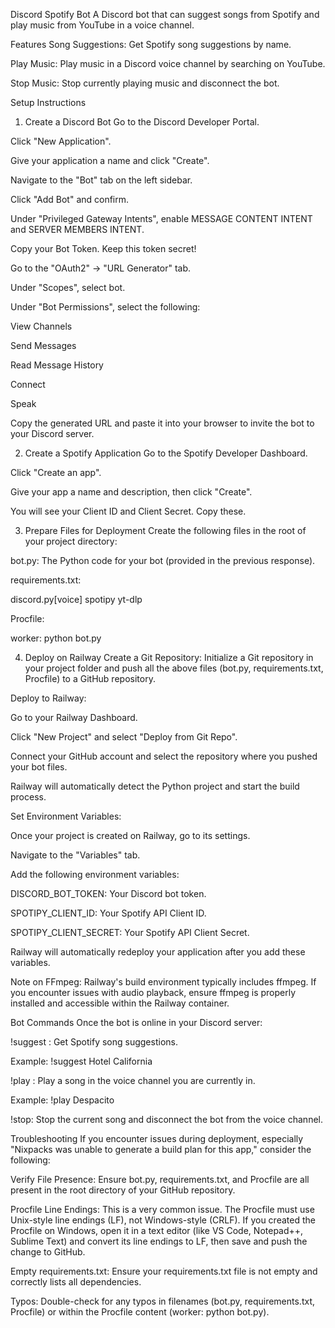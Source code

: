 Discord Spotify Bot
A Discord bot that can suggest songs from Spotify and play music from YouTube in a voice channel.

Features
Song Suggestions: Get Spotify song suggestions by name.

Play Music: Play music in a Discord voice channel by searching on YouTube.

Stop Music: Stop currently playing music and disconnect the bot.

Setup Instructions
1. Create a Discord Bot
Go to the Discord Developer Portal.

Click "New Application".

Give your application a name and click "Create".

Navigate to the "Bot" tab on the left sidebar.

Click "Add Bot" and confirm.

Under "Privileged Gateway Intents", enable MESSAGE CONTENT INTENT and SERVER MEMBERS INTENT.

Copy your Bot Token. Keep this token secret!

Go to the "OAuth2" -> "URL Generator" tab.

Under "Scopes", select bot.

Under "Bot Permissions", select the following:

View Channels

Send Messages

Read Message History

Connect

Speak

Copy the generated URL and paste it into your browser to invite the bot to your Discord server.

2. Create a Spotify Application
Go to the Spotify Developer Dashboard.

Click "Create an app".

Give your app a name and description, then click "Create".

You will see your Client ID and Client Secret. Copy these.

3. Prepare Files for Deployment
Create the following files in the root of your project directory:

bot.py: The Python code for your bot (provided in the previous response).

requirements.txt:

discord.py[voice]
spotipy
yt-dlp

Procfile:

worker: python bot.py

4. Deploy on Railway
Create a Git Repository: Initialize a Git repository in your project folder and push all the above files (bot.py, requirements.txt, Procfile) to a GitHub repository.

Deploy to Railway:

Go to your Railway Dashboard.

Click "New Project" and select "Deploy from Git Repo".

Connect your GitHub account and select the repository where you pushed your bot files.

Railway will automatically detect the Python project and start the build process.

Set Environment Variables:

Once your project is created on Railway, go to its settings.

Navigate to the "Variables" tab.

Add the following environment variables:

DISCORD_BOT_TOKEN: Your Discord bot token.

SPOTIPY_CLIENT_ID: Your Spotify API Client ID.

SPOTIPY_CLIENT_SECRET: Your Spotify API Client Secret.

Railway will automatically redeploy your application after you add these variables.

Note on FFmpeg: Railway's build environment typically includes ffmpeg. If you encounter issues with audio playback, ensure ffmpeg is properly installed and accessible within the Railway container.

Bot Commands
Once the bot is online in your Discord server:

!suggest <song name>: Get Spotify song suggestions.

Example: !suggest Hotel California

!play <song name>: Play a song in the voice channel you are currently in.

Example: !play Despacito

!stop: Stop the current song and disconnect the bot from the voice channel.

Troubleshooting
If you encounter issues during deployment, especially "Nixpacks was unable to generate a build plan for this app," consider the following:

Verify File Presence: Ensure bot.py, requirements.txt, and Procfile are all present in the root directory of your GitHub repository.

Procfile Line Endings: This is a very common issue. The Procfile must use Unix-style line endings (LF), not Windows-style (CRLF). If you created the Procfile on Windows, open it in a text editor (like VS Code, Notepad++, Sublime Text) and convert its line endings to LF, then save and push the change to GitHub.

Empty requirements.txt: Ensure your requirements.txt file is not empty and correctly lists all dependencies.

Typos: Double-check for any typos in filenames (bot.py, requirements.txt, Procfile) or within the Procfile content (worker: python bot.py).
